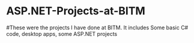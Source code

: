 # ASP.NET-Projects-at-BITM
#These were the projects I have done at BITM. It includes Some basic C# code, desktop apps, some ASP.NET projects
